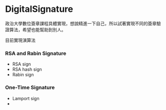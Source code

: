 # DigitalSignature

政治大學數位簽章課程具體實現，想說精進一下自己，所以試著實現不同的簽章驗證算法，希望也能幫助到別人。

目前實現演算法

### RSA and Rabin Signature
* RSA sign
* RSA hash sign
* Rabin sign

### One-Time Signature
* Lamport sign
* 